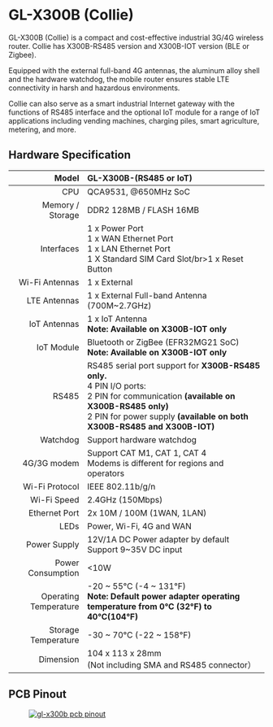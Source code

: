 #  GL-X300B (Collie)

GL-X300B (Collie) is a compact and cost-effective industrial 3G/4G wireless router. 
Collie has X300B-RS485 version and X300B-IOT version (BLE or Zigbee).

Equipped with the external full-band 4G antennas, the aluminum alloy shell and the hardware watchdog, the mobile router ensures stable LTE connectivity in harsh and hazardous environments. 

Collie can also serve as a smart industrial Internet gateway with the functions of RS485 interface and the optional IoT module for a range of IoT applications including vending machines, charging piles, smart agriculture, metering, and more.

## Hardware Specification

|                         Model | GL-X300B-(RS485 or IoT)                                      |
| ----------------------------: | :----------------------------------------------------------- |
|                           CPU | QCA9531, @650MHz SoC                                         |
|              Memory / Storage | DDR2 128MB / FLASH 16MB                                      |
|                    Interfaces | 1 x Power Port<br>1 x WAN Ethernet Port<br>1 x LAN Ethernet Port<br>1 X Standard SIM Card Slot/br>1 x Reset Button |
|                Wi-Fi Antennas | 1 x External                                                 |
|                  LTE Antennas | 1 x External Full-band Antenna (700M~2.7GHz)                 |
|                  IoT Antennas | 1 x IoT Antenna<br><b>Note: Available on X300B-IOT only</b>  |
|                    IoT Module | Bluetooth or ZigBee (EFR32MG21 SoC)<br><b>Note: Available on X300B-IOT only</b>        |
|                         RS485 | RS485 serial port support for <b>X300B-RS485 only.</b><br>4 PIN I/O ports: <br>2 PIN for communication <b>(available on X300B-RS485 only)</b><br>2 PIN for power supply <b>(available on both X300B-RS485 and X300B-IOT)</b>     |
|                      Watchdog | Support hardware watchdog                                    |
|                   4G/3G modem | Support CAT M1, CAT 1, CAT 4<br>Modems is different for regions and operators  |
|                Wi-Fi Protocol | IEEE 802.11b/g/n                                             |
|                   Wi-Fi Speed | 2.4GHz (150Mbps)                                             |
|                 Ethernet Port | 2x 10M / 100M (1WAN, 1LAN)                                   |
|                          LEDs | Power, Wi-Fi, 4G and WAN                                     |
|                   Power Supply| 12V/1A DC Power adapter by default<br>Support 9~35V DC input |
|              Power Consumption| <10W                                                         |
|          Operating Temperature| -20 ~ 55°C (-4 ~ 131°F)<br><b>Note: Default power adapter operating temperature from 0°C (32°F) to 40°C(104°F)</b> |
|            Storage Temperature| -30 ~ 70°C (-22 ~ 158°F)                                     |
|                      Dimension| 104 x 113 x 28mm<br>(Not including SMA and RS485 connector） |

## PCB Pinout

<div class="gl-lightbox" itemscope itemtype="http://schema.org/ImageGallery">
  <figure itemprop="associatedMedia" itemscope itemtype="http://schema.org/ImageObject">
    <a href="https://static.gl-inet.com/docs/en/3/specification/gl-x300b/gl-x300b-pinout.jpg" itemprop="contentUrl" data-size="1317x1031">
      <img src="https://static.gl-inet.com/docs/en/3/specification/gl-x300b/gl-x300b-pinout.jpg" itemprop="thumbnail" alt="gl-x300b pcb pinout" loading="lazy" />
    </a>
  </figure>
</div>
